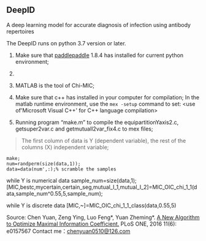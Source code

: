 ## DeepID
A deep learning model for accurate diagnosis of infection using antibody repertoires

The DeepID runs on python 3.7 version or later.
1) Make sure that [paddlepaddle](https://github.com/paddlepaddle/paddle) 1.8.4 has installed for current python environment; 
2)  



 1) MATLAB is the tool of Chi-MIC;    
 2)  Make sure that c++ has installed in your computer for compilation;  In the matlab runtime environment, use the ```mex -setup``` command to set: <use of'Microsoft Visual C++' for C++ language compilation>
 3)  Running program “make.m” to compile the equipartitionYaxis2.c, getsuper2var.c and getmutualI2var_fix4.c to mex files;
> The first column of data is Y (dependent variable), the rest of the columns (X) independent variable;
    
    make;  
    num=randperm(size(data,1));   
    data=data(num',:);% scramble the samples  

 while Y is numerical data
    sample_num=size(data,1); 
    [MIC,bestc,mycertain,certain_seg,mutual_I_1,mutual_I_2]=MIC_OIC_chi_1_1(data,sample_num^0.55,5,sample_num);
    
 while Y is discrete data
    [MIC,~]=MIC_OIC_chi_1_1_class(data,0.55,5)
    
Source: 
Chen Yuan, Zeng Ying, Luo Feng*, Yuan Zheming*. [A New Algorithm to Optimize Maximal Information Coefficient.](https://journals.plos.org/plosone/article?id=10.1371/journal.pone.0157567) PLoS ONE, 2016 11(6): e0157567
 Contact me：chenyuan0510@126.com
